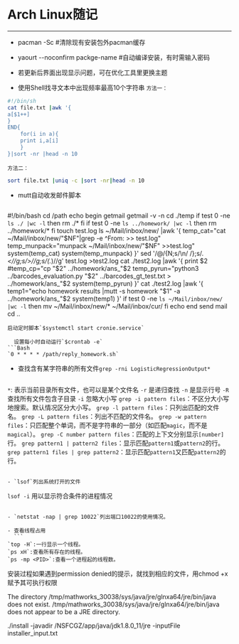 # Arch Linux随记 #
-----------------
- pacman -Sc #清除现有安装包外pacman缓存

- yaourt --noconfirm packge-name #自动编译安装，有时需输入密码

- 若更新后界面出现显示问题，可在优化工具里更换主题

- 使用Shell找寻文本中出现频率最高10个字符串
`方法一：`
```Bash
#!/bin/sh
cat file.txt |awk '{
a[$1++]
}
END{
	for(i in a){
	print i,a[i]
	}
}|sort -nr |head -n 10
```
`方法二：`
```Bash
sort file.txt |uniq -c |sort -nr|head -n 10
```
- mutt自动收发邮件脚本 
  ```Bash
#!/bin/bash
cd /path
echo begin getmail
getmail -v -n 
cd ./temp
if test 0 -ne `ls ./ |wc -l`
then
rm ./*
fi
if test 0 -ne `ls ../homework/ |wc -l`
then
rm ../homework/*
fi
touch test.log
ls ~/Mail/inbox/new/ |awk '{
	temp_cat="cat ~/Mail/inbox/new/"$NF"|grep -e ^From:  >> test.log"
	temp_munpack="munpack ~/Mail/inbox/new/"$NF" >>test.log"
	system(temp_cat) 
	system(temp_munpack)
}'
sed  '/@/{N;s/\n/ /};s/.*<//g;s/>//g;s/(.*)//g' test.log >test2.log 
cat ./test2.log |awk '{
	print $2
	#temp_cp="cp "$2" ../homework/ans_"$2
	temp_pyrun="python3 ../barcodes_evaluation.py "$2"  ../barcodes_gt_test.txt > ../homework/ans_"$2
	system(temp_pyrun)
}'
cat ./test2.log |awk '{
temp1="echo homework results |mutt -s homework "$1" -a ../homework/ans_"$2 
system(temp1)
}'
if test 0 -ne `ls ~/Mail/inbox/new/ |wc -l`
then
mv ~/Mail/inbox/new/* ~/Mail/inbox/cur/
fi
echo end send mail
cd ..
```
启动定时脚本`$systemctl start cronie.service`

  设置每小时自动运行`$crontab -e`  
```Bash  
`0 * * * * /path/reply_homework.sh`
```

- 查找含有某字符串的所有文件`grep -rni LogisticRegressionOutput*`
	```
`*`: 表示当前目录所有文件，也可以是某个文件名
`-r` 是递归查找
`-n` 是显示行号
`-R` 查找所有文件包含子目录
`-i` 忽略大小写
`grep -i pattern files`：不区分大小写地搜索。默认情况区分大小写。 
`grep -l pattern files`：只列出匹配的文件名。
`grep -L pattern files`：列出不匹配的文件名。 
`grep -w pattern files`：只匹配整个单词，而不是字符串的一部分（如匹配`magic`，而不是`magical`）。 
`grep -C number pattern files`：匹配的上下文分别显示`[number]`行。 
`grep pattern1 | pattern2 files`：显示匹配`pattern1`或`pattern2`的行。 
`grep pattern1 files | grep pattern2`：显示匹配`pattern1`又匹配`pattern2`的行。
```

- `lsof`列出系统打开的文件

  ```
  `lsof -i` 用以显示符合条件的进程情况
  ```

- `netstat -nap | grep 10022`列出端口10022的使用情况。

- 查看线程占用
	```
`top -H`:一行显示一个线程。
`ps xH`:查看所有存在的线程。
`ps -mp <PID>`:查看一个进程起的线程数。
```


安装过程如果遇到permission denied的提示，就找到相应的文件，用chmod +x赋予其可执行权限

The directory /tmp/mathworks_30038/sys/java/jre/glnxa64/jre/bin/java does not exist.
/tmp/mathworks_30038/sys/java/jre/glnxa64/jre/bin/java does not appear to be a JRE directory.

./install -javadir /NSFCGZ/app/java/jdk1.8.0_11/jre -inputFile installer_input.txt



